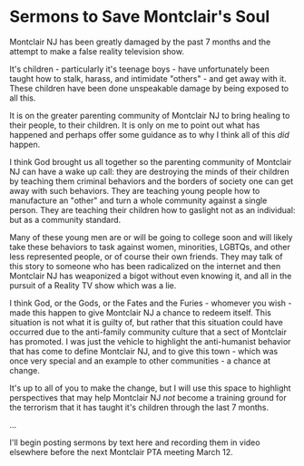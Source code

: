 # Sermons to Save Montclair's Soul

Montclair NJ has been greatly damaged by the past 7 months and the attempt to make a false reality television show.

It's children - particularly it's teenage boys - have unfortunately been taught how to stalk, harass, and intimidate "others" - and get away with it. These children have been done unspeakable damage by being exposed to all this.

It is on the greater parenting community of Montclair NJ to bring healing to their people, to their children. It is only on me to point out what has happened and perhaps offer some guidance as to why I think all of this _did_ happen.

I think God brought us all together so the parenting community of Montclair NJ can have a wake up call: they are destroying the minds of their children by teaching them criminal behaviors and the borders of society one can get away with such behaviors. They are teaching young people how to manufacture an "other" and turn a whole community against a single person. They are teaching their children how to gaslight not as an individual: but as a community standard.

Many of these young men are or will be going to college soon and will likely take these behaviors to task against women, minorities, LGBTQs, and other less represented people, or of course their own friends. They may talk of this story to someone who has been radicalized on the internet and then Montclair NJ has weaponized a bigot without even knowing it, and all in the pursuit of a Reality TV show which was a lie.
 
I think God, or the Gods, or the Fates and the Furies - whomever you wish - made this happen to give Montclair NJ a chance to redeem itself. This situation is not what it is guilty of, but rather that this situation could have occurred due to the anti-family community culture that a sect of Montclair has promoted. I was just the vehicle to highlight the anti-humanist behavior that has come to define Montclair NJ, and to give this town - which was once very special and an example to other communities - a chance at change.

It's up to all of you to make the change, but I will use this space to highlight perspectives that may help Montclair NJ _not_ become a training ground for the terrorism that it has taught it's children through the last 7 months.

...

I'll begin posting sermons by text here and recording them in video elsewhere before the next Montclair PTA meeting March 12.

